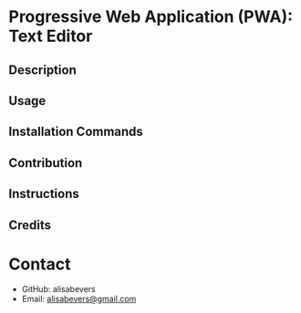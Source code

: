 # Progressive Web Application (PWA): Text Editor

## Description

## Usage

## Installation Commands

## Contribution

## Instructions

## Credits

# Contact
* GitHub: 
alisabevers
* Email: 
alisabevers@gmail.com